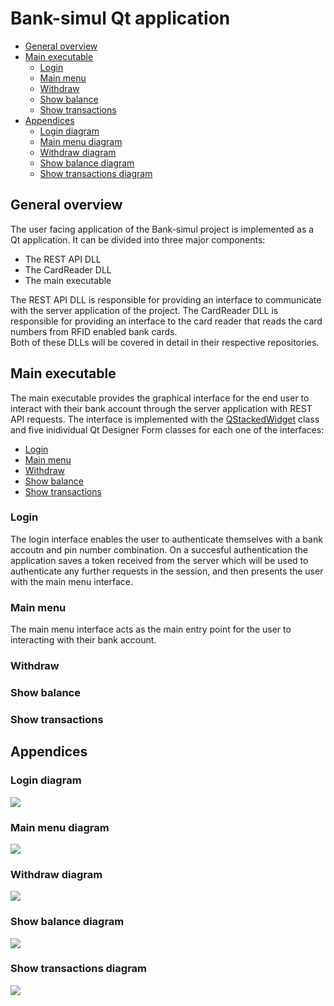 # Bank-simul Qt application

<!--TOC-->

- [General overview](#general-overview)
- [Main executable](#main-executable)
  - [Login](#login)
  - [Main menu](#main-menu)
  - [Withdraw](#withdraw)
  - [Show balance](#show-balance)
  - [Show transactions](#show-transactions)
- [Appendices](#appendices)
  - [Login diagram](#login-diagram)
  - [Main menu diagram](#main-menu-diagram)
  - [Withdraw diagram](#withdraw-diagram)
  - [Show balance diagram](#show-balance-diagram)
  - [Show transactions diagram](#show-transactions-diagram)

<!--TOC-->

## General overview

The user facing application of the Bank-simul project is implemented as a Qt application.
It can be divided into three major components:

- The REST API DLL
- The CardReader DLL
- The main executable

The REST API DLL is responsible for providing an interface to communicate with the server application of the project.
The CardReader DLL is responsible for providing an interface to the card reader that reads the card numbers from RFID enabled bank cards.<br>
Both of these DLLs will be covered in detail in their respective repositories.

## Main executable

The main executable provides the graphical interface for the end user to interact with their bank account through the server application with REST API requests.
The interface is implemented with the [QStackedWidget](https://doc.qt.io/qt-6/qstackedwidget.html) class and five inidividual Qt Designer Form classes for each one of the interfaces:

- [Login](#login-diagram)
- [Main menu](#main-menu-diagram)
- [Withdraw](#withdraw-diagram)
- [Show balance](#show-balance-diagram)
- [Show transactions](#show-transactions-diagram)

### Login

The login interface enables the user to authenticate themselves with a bank accoutn and pin number combination. On a succesful authentication the application saves a token received from the server which will be used to authenticate any further requests in the session, and then presents the user with the main menu interface.

### Main menu

The main menu interface acts as the main entry point for the user to interacting with their bank account.

### Withdraw

### Show balance

### Show transactions

## Appendices

### Login diagram

![](doc/img/login.svg)

### Main menu diagram

![](doc/img/main-menu.svg)

### Withdraw diagram

![](doc/img/withdraw.svg)

### Show balance diagram

![](doc/img/show-balance.svg)

### Show transactions diagram

![](doc/img/show-transactions.svg)

